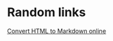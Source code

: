 # Random links


[Convert HTML to Markdown online](https://www.convertsimple.com/convert-html-to-markdown/)
